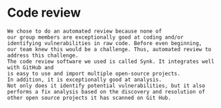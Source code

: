 
# Code review
	We chose to do an automated review because none of 
	our group members are exceptionally good at coding and/or 
	identifying vulnerabilities in raw code. Before even beginning, 
	our team knew this would be a challenge. Thus, automated review to address this challenge.
	The code review software we used is called Synk. It integrates well with GitHub and
	is easy to use and import multiple open-source projects.
	In addition, it is exceptionally good at analysis.
	Not only does it identify potential vulnerabilities, but it also
	performs a fix analysis based on the discovery and resolution of
	other open source projects it has scanned on Git Hub.

